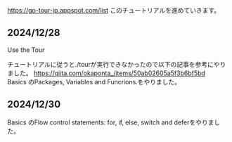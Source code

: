 https://go-tour-jp.appspot.com/list
このチュートリアルを進めていきます。

## 2024/12/28
Use the Tour

チュートリアルに従うと./tourが実行できなかったので以下の記事を参考にやりました。
https://qiita.com/okaponta_/items/50ab02605a5f3b6bf5bd<br>
Basics のPackages, Variables and  Funcrions.をやりました。

## 2024/12/30
Basics のFlow control statements: for, if, else, switch and deferをやりました。
